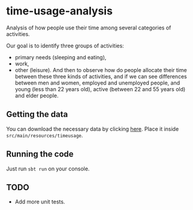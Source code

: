 # time-usage-analysis
Analysis of how people use their time among several categories of activities. 

Our goal is to identify three groups of activities:

* primary needs (sleeping and eating),
* work,
* other (leisure).
And then to observe how do people allocate their time between these three kinds of activities, and if we can see differences
between men and women, employed and unemployed people, and young (less than 22 years old), active (between 22 and 55 years old) and elder people.


## Getting the data

You can download the necessary data by clicking [here](https://drive.google.com/file/d/0B1SO9hJRt-hgeEFXUDF6MU8ybGc/view?usp=sharing). Place it inside `src/main/resources/timeusage`.

## Running the code

Just run `sbt run` on your console.

## TODO

 * Add more unit tests.
